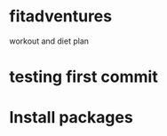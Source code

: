 # fitadventures
workout and diet plan

# testing first commit

# Install packages

<!--   
ng new <app_name>
ng g c <component name>
npm init
npm i express --save
npm install --save-dev nodemon
npm i mongoose --save
npm install body-parser --save
npm i bcrypt --save (to hash password)
npm i cors --save ( to directly connect the client and server)
ng g s service/auth
npm i jsonwebtoken --save ( to get a token for the logging )
npm install socket.io --save
npm install moment --save ( to customize date and time)
npm test
ng test
npm i --save-dev chai 

 -->
